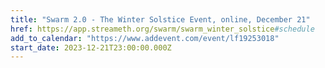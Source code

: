 ```yaml
---
title: "Swarm 2.0 - The Winter Solstice Event, online, December 21"
href: https://app.streameth.org/swarm/swarm_winter_solstice#schedule
add_to_calendar: "https://www.addevent.com/event/lf19253018"
start_date: 2023-12-21T23:00:00.000Z
---
```

